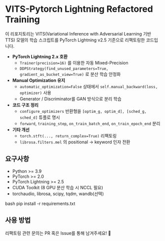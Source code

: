 
# VITS-Pytorch Lightning Refactored Training

이 리포지토리는 VITS(Variational Inference with Adversarial Learning 기반 TTS) 모델의 학습 스크립트를 PyTorch Lightning v2.5 기준으로 리팩토링한 코드입니다.

- **PyTorch Lightning 2.x 호환**
  - `Trainer(precision=16)` 를 이용한 자동 Mixed-Precision
  - `DDPStrategy(find_unused_parameters=True, gradient_as_bucket_view=True)` 로 분산 학습 안정화
- **Manual Optimization 유지**
  - `automatic_optimization=False` 상태에서 `self.manual_backward(loss, optimizer)` 사용
  - Generator / Discriminator를 GAN 방식으로 분리 학습
- **코드 구조 정리**
  - `configure_optimizers` 반환형을 `[optim_g, optim_d], [sched_g, sched_d]` 튜플로 명시
  - `forward`, `training_step`, `on_train_batch_end`, `on_train_epoch_end` 분리
- **기타 개선**
  - `torch.stft(..., return_complex=True)` 리팩토링
  - `librosa.filters.mel` 의 positional → keyword 인자 전환


## 요구사항

- Python >= 3.9
- PyTorch >= 2.0
- PyTorch Lightning >= 2.5
- CUDA Toolkit (8 GPU 분산 학습 시 NCCL 필요)
- torchaudio, librosa, scipy, tqdm, wandb(선택)

bash
pip install -r requirements.txt


## 사용 방법


리팩토링 관련 문의는 PR 혹은 Issue를 통해 남겨주세요! 🎉

